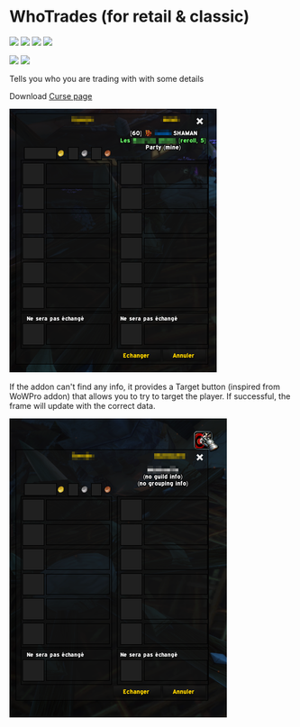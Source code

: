 # WhoTrades (for retail & classic)

[![](http://cf.way2muchnoise.eu/title/393487.svg)](https://www.curseforge.com/wow/addons/whotrades)
[![](http://cf.way2muchnoise.eu/versions/393487.svg)](https://www.curseforge.com/wow/addons/whotrades)
[![](http://cf.way2muchnoise.eu/full_393487_downloads.svg)](https://www.curseforge.com/wow/addons/whotrades)
![](https://github.com/LoneWanderer-GH/WhoTrades/workflows/Retail-Classic-Build/badge.svg)

![](https://img.shields.io/static/v1?label=Patreon&message=Donate&color=0079C1&logo=patreon&link=https://www.patreon.com/bePatron?u=38268348)
![](https://img.shields.io/static/v1?label=PayPal&message=Donate&color=0079C1&logo=paypal&link=https://www.paypal.com/cgi-bin/webscr?cmd=_donations&business=lonewandererdev%40gmail.com&item_name=Develop+%26+maintain+somme+addons/softwares+on+my+spare+time&currency_code=EUR&source=url)

Tells you who you are trading with with some details

Download [Curse page](https://www.curseforge.com/wow/addons/whotrades)

![](Screenshots/Trade_001.png)

If the addon can't find any info, it provides a Target button (inspired from WoWPro addon) that allows you to try to target the player.
If successful, the frame will update with the correct data.

![](Screenshots/Trade_002.png)
